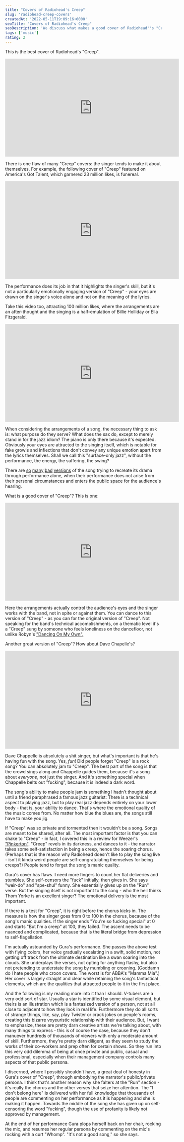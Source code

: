 ```yaml
---
title: "Covers of Radiohead's Creep"
slug: 'radiohead-creep-covers'
createdAt: '2022-05-11T19:09:16+0000'
seoTitle: "Covers of Radiohead's Creep"
seoDescription: 'We discuss what makes a good cover of Radiohead''s "Creep" because 1. it''s a great song and 2. there are way too many covers of it.'
tags: ['music']
rating: 2
---
```


This is the best cover of Radiohead's "Creep".

<iframe width="560" height="315" src="https://www.youtube.com/embed/gPQSmhjONdA" title="YouTube video player" frameborder="0" allow="accelerometer; autoplay; clipboard-write; encrypted-media; gyroscope; picture-in-picture" allowfullscreen></iframe>

There is one flaw of many "Creep" covers: the singer tends to make it about themselves. For example, the following cover of "Creep" featured on America's Got Talent, which garnered 23 million likes, is funereal.

<iframe width="560" height="315" src="https://www.youtube.com/embed/KDIQfTdKWuY" title="YouTube video player" frameborder="0" allow="accelerometer; autoplay; clipboard-write; encrypted-media; gyroscope; picture-in-picture" allowfullscreen></iframe>

The performance does its job in that it highlights the singer's skill, but it's not a particularly emotionally engaging version of "Creep" - your eyes are drawn on the singer's voice alone and not on the meaning of the lyrics.

Take this video too, attracting 100 million likes, where the arrangements are an after-thought and the singing is a half-emulation of Billie Holliday or Ella Fitzgerald.

<iframe width="560" height="315" src="https://www.youtube.com/embed/m3lF2qEA2cw" title="YouTube video player" frameborder="0" allow="accelerometer; autoplay; clipboard-write; encrypted-media; gyroscope; picture-in-picture" allowfullscreen></iframe>

When considering the arrangements of a song, the necessary thing to ask is: what purpose do they serve? What does the sax do, except to merely stand in for the jazz idiom? The piano is only there because it's expected. Obviously your eyes are attracted to the singing itself, which is notable for fake growls and inflections that don't convey any unique emotion apart from the lyrics themselves. Shall we call this "surface-only jazz", without the performance, the energy, the suffering, the swing?

There are <a href="https://www.youtube.com/watch?v=qISirGv3Mho" target="_blank" rel="noopener noreferrer">so</a> <a href="https://www.youtube.com/watch?v=wC64ZPJXMGU" target="_blank" rel="noopener noreferrer">many</a> <a href="https://www.youtube.com/watch?v=hXlzci1rKNM" target="_blank" rel="noopener noreferrer">bad</a> <a href="https://www.youtube.com/watch?v=ixlC5Uthyfo" target="_blank" rel="noopener noreferrer">versions</a> of the song trying to recreate its drama through performance alone, when their performance does not arise from their personal circumstances and enters the public space for the audience's hearing.

What is a good cover of "Creep"? This is one:

<iframe width="560" height="315" src="https://www.youtube.com/embed/tcNuPheBQgU" title="YouTube video player" frameborder="0" allow="accelerometer; autoplay; clipboard-write; encrypted-media; gyroscope; picture-in-picture" allowfullscreen></iframe>

Here the arrangements actually control the audience's eyes and the singer works with the band, not in spite or against them. You can dance to this version of "Creep" - as you can for the original version of "Creep". Not speaking for the band's technical accomplishments, on a thematic level it's a "Creep" sung by someone who feels loneliness on the dancefloor, not unlike Robyn's <a href="https://www.youtube.com/watch?v=CcNo07Xp8aQ" target="_blank" rel="noopener noreferrer">"Dancing On My Own".</a>

Another great version of "Creep"? How about Dave Chapelle's?

<iframe width="560" height="315" src="https://www.youtube.com/embed/Q1_Xxu1Qf8c" title="YouTube video player" frameborder="0" allow="accelerometer; autoplay; clipboard-write; encrypted-media; gyroscope; picture-in-picture" allowfullscreen></iframe>

Dave Chappelle is absolutely a shit singer, but what's important is that he's having fun with the song. Yes, _fun_! Did people forget "Creep" is a rock song? You can absolutely jam to "Creep". The best part of the song is that the crowd sings along and Chappelle guides them, because it's a song about _everyone_, not just the singer. And it's something special when Chappelle belts out "fucking", because it is indeed a dark word.

The song's ability to make people jam is something I hadn't thought about until a friend paraphrased a famous jazz guitarist: There is a technical aspect to playing jazz, but to play real jazz depends entirely on your lower body - that is, your ability to dance. That's where the emotional quality of the music comes from. No matter how blue the blues are, the songs still have to make you jig.

If "Creep" was so private and tormented then it wouldn't be a song. Songs are meant to be shared, after all. The most important factor is that you can shake to "Creep" - in fact, I covered this in a review for Weezer's <a href="/woodstock-99-pinkerton" target="_blank" rel="noopener noreferrer">"Pinkerton"</a>. "Creep" revels in its darkness, and dances to it - the narrator takes some self-satisfaction in being a creep, hence the soaring chorus. (Perhaps that is the reason why Radiohead doesn't like to play the song live - isn't it kinda weird people are self-congratulating themselves for being creeps?) People tend to forget the song's manic quality.

Gura's cover has flaws. I need more fingers to count her flat deliveries and stumbles. She self-censors the "fuck" initially, then gives in. She says "weir-do" and "spe-shul" funny. She essentially gives up on the "Run" verse. But the singing itself is not important to the song - who the hell thinks Thom Yorke is an excellent singer? The emotional delivery is the most important.

If there is a test for "Creep", it is right before the chorus kicks in. The measure is how the singer goes from 0 to 100 in the chorus, because of the song's manic qualities. If the singer ends "You're so fucking special" at 0 and starts "But I'm a creep" at 100, they failed. The ascent needs to be nuanced and complicated, because that is the literal bridge from depression to self-flagellation.

I'm actually astounded by Gura's performance. She passes the above test with flying colors, her voice gradually escalating in a swift, solid motion, not getting off track from the ultimate destination like a swan soaring into the clouds. She underplays the verses, not opting for anything flashy, but also not pretending to understate the song by mumbling or crooning. (Goddamn do I hate people who croon covers. The worst is for ABBA's "Mamma Mia".) Her cover is largely straight and clear while retaining the song's fantastical elements, which are the qualities that attracted people to it in the first place.

And the following is my reading more into it than I should. V-tubers are a very odd sort of star. Usually a star is identified by some visual element, but theirs is an illustration which is a fantasized version of a person, not at all close to adjacent to how they look in real life. Furthermore they do all sorts of strange things, like, say, play Twister or crack jokes on people's rooms, creating this bizarre voyeuristic relationship with their audience. But, I want to emphasize, these are pretty darn creative artists we're talking about, with many things to express - this is of course the case, because they don't manuever hundreds of thousands of viewers with only a moderate amount of skill. Furthermore, they're pretty darn diligent, as they seem to study the works of their co-workers and prep often for certain shows. So they run into this very odd dilemma of being at once private and public, casual and professional, especially when their management company controls many aspects of that public persona.

I discerned, where I possibly shouldn't have, a great deal of honesty in Gura's cover of "Creep", through embodying the narrator's public/private persona. I think that's another reason why she falters at the "Run" section - it's really the chorus and the other verses that seize her attention. The "I don't belong here" is delivered with her full knowledge that thousands of people are commenting on her performance as it is happening and she is making it happen. Towards the middle of the song she has given up on self-censoring the word "fucking", though the use of profanity is likely not approved by management.

At the end of her performance Gura plops herself back on her chair, rocking the mic, and resumes her regular persona by commenting on the mic's rocking with a curt "Whomp". "It's not a good song," so she says.
